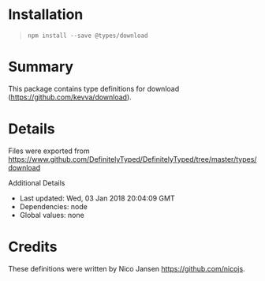 # Installation
> `npm install --save @types/download`

# Summary
This package contains type definitions for download (https://github.com/kevva/download).

# Details
Files were exported from https://www.github.com/DefinitelyTyped/DefinitelyTyped/tree/master/types/download

Additional Details
 * Last updated: Wed, 03 Jan 2018 20:04:09 GMT
 * Dependencies: node
 * Global values: none

# Credits
These definitions were written by Nico Jansen <https://github.com/nicojs>.
